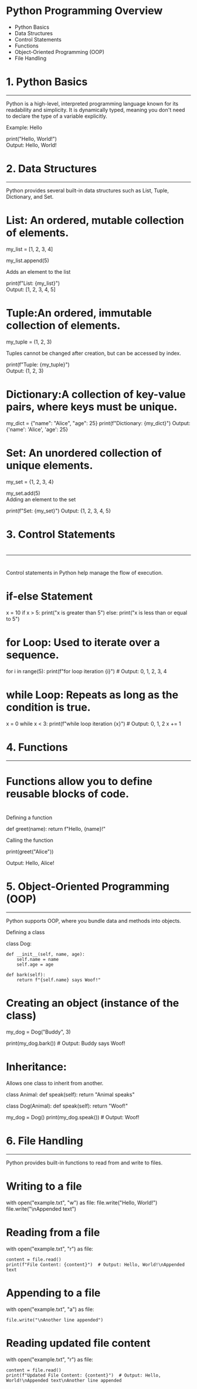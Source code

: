 # Python Programming Overview

 - Python Basics
 - Data Structures
 - Control Statements
 - Functions
 - Object-Oriented Programming (OOP)
 - File Handling

 # 1. Python Basics
 -----------------
 Python is a high-level, interpreted programming language known for its readability and simplicity. It is dynamically typed, meaning you don't need to declare the type of a variable explicitly.

 Example: Hello 
 
print("Hello, World!")  
 Output: Hello, World!

# 2. Data Structures
 -------------------
 Python provides several built-in data structures such as List, Tuple, Dictionary, and Set.

# List: An ordered, mutable collection of elements.

my_list = [1, 2, 3, 4]

my_list.append(5) 

Adds an element to the list

print(f"List: {my_list}")  
 Output: [1, 2, 3, 4, 5]

# Tuple:An ordered, immutable collection of elements.

my_tuple = (1, 2, 3)

 Tuples cannot be changed after creation, but can be accessed by index.

print(f"Tuple: {my_tuple}")  
Output: (1, 2, 3)

# Dictionary:A collection of key-value pairs, where keys must be unique.

my_dict = {"name": "Alice", "age": 25}
print(f"Dictionary: {my_dict}") 
Output: {'name': 'Alice', 'age': 25}

# Set: An unordered collection of unique elements.

my_set = {1, 2, 3, 4}

my_set.add(5)  
Adding an element to the set

print(f"Set: {my_set}") 
Output: {1, 2, 3, 4, 5}

# 3. Control Statements
#
 -----------------------
#
 Control statements in Python help manage the flow of execution.

# if-else Statement
x = 10
if x > 5:
    print("x is greater than 5")
else:
    print("x is less than or equal to 5")

# for Loop: Used to iterate over a sequence.
for i in range(5):
    print(f"for loop iteration {i}")  # Output: 0, 1, 2, 3, 4

# while Loop: Repeats as long as the condition is true.
x = 0
while x < 3:
    print(f"while loop iteration {x}")  # Output: 0, 1, 2
    x += 1

# 4. Functions
 -------------
# Functions allow you to define reusable blocks of code.

#
 Defining a function

def greet(name):
    return f"Hello, {name}!"

 Calling the function

print(greet("Alice")) 

 Output: Hello, Alice!

# 5. Object-Oriented Programming (OOP)
 -------------------------------------
 Python supports OOP, where you bundle data and methods into objects.

 Defining a class

class Dog:

    def __init__(self, name, age):
        self.name = name
        self.age = age

    def bark(self):
        return f"{self.name} says Woof!"

# Creating an object (instance of the class)
my_dog = Dog("Buddy", 3)

print(my_dog.bark())  # Output: Buddy says Woof!

# Inheritance:
 Allows one class to inherit from another.

class Animal:
    def speak(self):
        return "Animal speaks"

class Dog(Animal):
    def speak(self):
        return "Woof!"

my_dog = Dog()
print(my_dog.speak())  # Output: Woof!

# 6. File Handling
 -----------------
 Python provides built-in functions to read from and write to files.

# Writing to a file
with open("example.txt", "w") as file:
    file.write("Hello, World!")
    file.write("\nAppended text")

# Reading from a file
with open("example.txt", "r") as file:

    content = file.read()
    print(f"File Content: {content}")  # Output: Hello, World!\nAppended text

# Appending to a file
with open("example.txt", "a") as file:

    file.write("\nAnother line appended")

# Reading updated file content
with open("example.txt", "r") as file:

    content = file.read()
    print(f"Updated File Content: {content}")  # Output: Hello, World!\nAppended text\nAnother line appended


